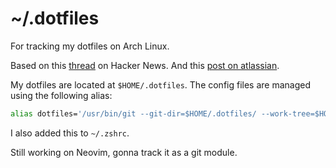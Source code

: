 # ~/.dotfiles
For tracking my dotfiles on Arch Linux. 

Based on this [thread](https://news.ycombinator.com/item?id=11071754) on Hacker News. And this [post on atlassian](https://www.atlassian.com/git/tutorials/dotfiles).

My dotfiles are located at `$HOME/.dotfiles`. The config files are managed using the following alias:
```bash
alias dotfiles='/usr/bin/git --git-dir=$HOME/.dotfiles/ --work-tree=$HOME'
```
I also added this to `~/.zshrc`.

Still working on Neovim, gonna track it as a git module. 
